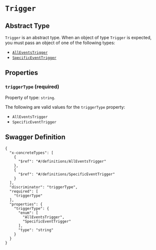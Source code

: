 # `Trigger` #




## Abstract Type ##

`Trigger` is an abstract type. When an object of type `Trigger` is expected, you must pass an object of
one of the following types:

  + [`AllEventsTrigger`](./../definitions/AllEventsTrigger.mkd)
  + [`SpecificEventTrigger`](./../definitions/SpecificEventTrigger.mkd)




## Properties ##

### `triggerType` (required) ###




Property of type: `string`.

 
The following are valid values for the `triggerType` property:
  + `AllEventsTrigger`
  + `SpecificEventTrigger`






## Swagger Definition ##

    {
      "x-concreteTypes": [
        {
          "$ref": "#/definitions/AllEventsTrigger"
        }, 
        {
          "$ref": "#/definitions/SpecificEventTrigger"
        }
      ], 
      "discriminator": "triggerType", 
      "required": [
        "triggerType"
      ], 
      "properties": {
        "triggerType": {
          "enum": [
            "AllEventsTrigger", 
            "SpecificEventTrigger"
          ], 
          "type": "string"
        }
      }
    }
